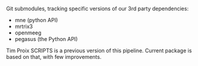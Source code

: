 Git submodules, tracking specific versions of our 3rd party dependencies:

- mne (python API)
- mrtrix3
- openmeeg
- pegasus (the Python API)

Tim Proix SCRIPTS is a previous version of this pipeline. 
Current package is based on that, with few improvements.
